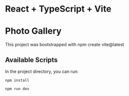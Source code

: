 # React + TypeScript + Vite

# Photo Gallery

This project was bootstrapped with npm create vite@latest

## Available Scripts

In the project directory, you can run:

```
npm install
```

```
npm run dev
```

